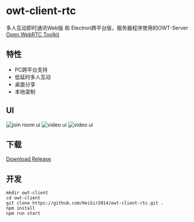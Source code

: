 # owt-client-rtc

多人互动即时通讯Web版 和 Electron跨平台版，服务器程序使用的OWT-Server [Open WebRTC Toolkit](https://github.com/open-webrtc-toolkit/)

## 特性

- PC跨平台支持
- 低延时多人互动
- 桌面分享
- 本地录制

## UI

![join room ui](https://github.com/HeiSir2014/owt-client-rtc/blob/main/static/imgs/ui-03.png?raw=true)
![video ui](https://github.com/HeiSir2014/owt-client-rtc/blob/main/static/imgs/ui-01.png?raw=true)
![video ui](https://github.com/HeiSir2014/owt-client-rtc/blob/main/static/imgs/ui-02.png?raw=true)

## 下载

[Download Release](https://github.com/HeiSir2014/owt-client-rtc/releases/)

## 开发

```
mkdir owt-client
cd owt-client
git clone https://github.com/HeiSir2014/owt-client-rtc.git .
npm install
npm run start
```